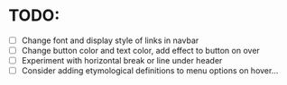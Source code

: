 # TODO:

- [ ] Change font and display style of links in navbar
- [ ] Change button color and text color, add effect to button on over
- [ ] Experiment with horizontal break or line under header
- [ ] Consider adding etymological definitions to menu options on hover...